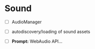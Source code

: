# Sound

- [ ] AudioManager

- [ ] autodiscovery/loading of sound assets

- [ ] **Prompt:** WebAudio API...
